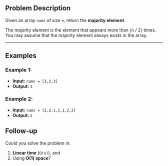 ## Problem Description

Given an array `nums` of size `n`, return the **majority element**.

The majority element is the element that appears more than ⌊n / 2⌋ times. You may assume that the majority element always exists in the array.

---

## Examples

### Example 1:

- **Input:** `nums = [3,2,3]`
- **Output:** `3`

### Example 2:

- **Input:** `nums = [2,2,1,1,1,2,2]`
- **Output:** `2`

## Follow-up

Could you solve the problem in:

1. **Linear time** (`O(n)`), and
2. Using **O(1) space**?
